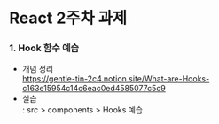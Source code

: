 # React 2주차 과제

### 1. Hook 함수 예습
- 개념 정리 <br/>
https://gentle-tin-2c4.notion.site/What-are-Hooks-c163e15954c14c6eac0ed4585077c5c9
- 실습 <br/>
: src > components > Hooks 예습
